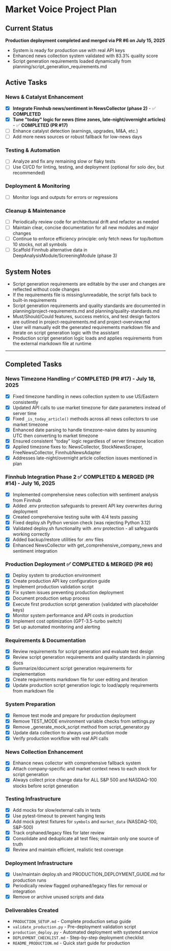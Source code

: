 # Market Voice Project Plan

## Current Status
**Production deployment completed and merged via PR #6 on July 15, 2025**
- System is ready for production use with real API keys
- Enhanced news collection system validated with 83.3% quality score
- Script generation requirements loaded dynamically from planning/script_generation_requirements.md

## Active Tasks

### News & Catalyst Enhancement
- [x] **Integrate Finnhub news/sentiment in NewsCollector (phase 2)** - ✅ **COMPLETED**
- [x] **Tune "today" logic for news (time zones, late-night/overnight articles)** - ✅ **COMPLETED (PR #17)**
- [ ] Enhance catalyst detection (earnings, upgrades, M&A, etc.)
- [ ] Add more news sources or robust fallback for low-news days

### Testing & Automation
- [ ] Analyze and fix any remaining slow or flaky tests
- [ ] Use CI/CD for linting, testing, and deployment (optional for solo dev, but recommended)

### Deployment & Monitoring
- [ ] Monitor logs and outputs for errors or regressions

### Cleanup & Maintenance
- [ ] Periodically review code for architectural drift and refactor as needed
- [ ] Maintain clear, concise documentation for all new modules and major changes
- [ ] Continue to enforce efficiency principle: only fetch news for top/bottom 10 stocks, not all symbols
- [ ] Scaffold Finnhub alternative data in DeepAnalysisModule/ScreeningModule (phase 3)

## System Notes
- Script generation requirements are editable by the user and changes are reflected without code changes
- If the requirements file is missing/unreadable, the script falls back to built-in requirements
- Script generation requirements and quality standards are documented in planning/project-requirements.md and planning/quality-standards.md
- Must/Should/Could features, success metrics, and test design factors are outlined in project-requirements.md and project-overview.md
- User will manually edit the generated requirements markdown file and iterate on script generation logic with the assistant
- Production script generation logic loads and applies requirements from the external markdown file at runtime

---

## Completed Tasks

### News Timezone Handling ✅ **COMPLETED (PR #17)** - July 18, 2025
- [x] Fixed timezone handling in news collection system to use US/Eastern consistently
- [x] Updated API calls to use market timezone for date parameters instead of server time
- [x] Fixed `_is_today_article()` methods across all news collectors to use market timezone
- [x] Enhanced date parsing to handle timezone-naive dates by assuming UTC then converting to market timezone
- [x] Ensured consistent "today" logic regardless of server timezone location
- [x] Applied timezone fixes to: NewsCollector, StockNewsScraper, FreeNewsCollector, FinnhubNewsAdapter
- [x] Addresses late-night/overnight article collection issues mentioned in plan

### Finnhub Integration Phase 2 ✅ **COMPLETED & MERGED (PR #14)** - July 16, 2025
- [x] Implemented comprehensive news collection with sentiment analysis from Finnhub
- [x] Added .env protection safeguards to prevent API key overwrites during deployment
- [x] Created comprehensive testing suite with 4/4 tests passing
- [x] Fixed deploy.sh Python version check (was rejecting Python 3.12)
- [x] Validated deploy.sh functionality with .env protection - all safeguards working correctly
- [x] Added backup/restore utilities for .env files
- [x] Enhanced NewsCollector with get_comprehensive_company_news and sentiment integration

### Production Deployment ✅ **COMPLETED & MERGED (PR #6)**
- [x] Deploy system to production environment
- [x] Create production API key configuration guide
- [x] Implement production validation script
- [x] Fix system issues preventing production deployment
- [x] Document production setup process
- [x] Execute first production script generation (validated with placeholder keys)
- [x] Monitor system performance and API costs in production
- [x] Implement cost optimization (GPT-3.5-turbo switch)
- [x] Set up automated monitoring and alerting

### Requirements & Documentation
- [x] Review requirements for script generation and evaluate test design
- [x] Review script generation requirements and quality standards in planning docs
- [x] Summarize/document script generation requirements for implementation
- [x] Create requirements markdown file for user editing and iteration
- [x] Update production script generation logic to load/apply requirements from markdown file

### System Preparation
- [x] Remove test mode and prepare for production deployment
- [x] Remove TEST_MODE environment variable checks from settings.py
- [x] Remove _generate_mock_script method from script_generator.py
- [x] Update data collection to always use production mode
- [x] Verify production workflow with real API calls

### News Collection Enhancement
- [x] Enhance news collector with comprehensive fallback system
- [x] Attach company-specific and market context news to each stock for script generation
- [x] Always collect price change data for ALL S&P 500 and NASDAQ-100 stocks before script generation

### Testing Infrastructure
- [x] Add mocks for slow/external calls in tests
- [x] Use pytest-timeout to prevent hanging tests
- [x] Add mock pytest fixtures for `symbols` and `market_data` (NASDAQ-100, S&P-500)
- [x] Track orphaned/legacy files for later review
- [x] Consolidate and deduplicate all test files; maintain only one source of truth
- [x] Review and maintain efficient, realistic test coverage

### Deployment Infrastructure
- [x] Use/maintain deploy.sh and PRODUCTION_DEPLOYMENT_GUIDE.md for production runs
- [x] Periodically review flagged orphaned/legacy files for removal or integration
- [x] Remove or archive unused scripts and data

### Deliverables Created
- `PRODUCTION_SETUP.md` - Complete production setup guide
- `validate_production.py` - Pre-deployment validation script
- `production_deploy.py` - Automated deployment with systemd service
- `DEPLOYMENT_CHECKLIST.md` - Step-by-step deployment checklist
- `README_PRODUCTION.md` - Quick start guide for production
